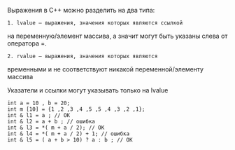   Выражения в C++ можно разделить на два типа:

	1. lvalue — выражения, значения которых являются ссылкой
на переменную/элемент массива, а значит могут быть
указаны слева от оператора =.

	2. rvalue — выражения, значения которых являются
временными и не соответствуют никакой
переменной/элементу массива
  
  Указатели и ссылки могут указывать только на lvalue

  	int a = 10 , b = 20;
  	int m [10] = {1 ,2 ,3 ,4 ,5 ,5 ,4 ,3 ,2 ,1};
	int & l1 = a ; // OK
	int & l2 = a + b ; // ошибка
    int & l3 = *( m + a / 2); // OK
    int & l4 = *( m + a / 2) + 1; // ошибка
    int & l5 = ( a + b > 10) ? a : b ; // OK
